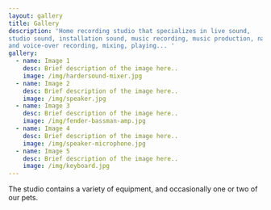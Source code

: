 ```yaml
---
layout: gallery
title: Gallery
description: 'Home recording studio that specializes in live sound,
studio sound, installation sound, music recording, music production, narration
and voice-over recording, mixing, playing... '
gallery:
  - name: Image 1
    desc: Brief description of the image here..
    image: /img/hardersound-mixer.jpg
  - name: Image 2
    desc: Brief description of the image here..
    image: /img/speaker.jpg
  - name: Image 3
    desc: Brief description of the image here..
    image: /img/fender-bassman-amp.jpg
  - name: Image 4
    desc: Brief description of the image here..
    image: /img/speaker-microphone.jpg
  - name: Image 5
    desc: Brief description of the image here..
    image: /img/keyboard.jpg
---
```


The studio contains a variety of equipment, and occasionally one or two of our pets.
